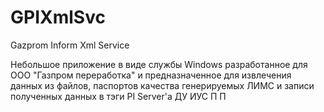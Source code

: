 # GPIXmlSvc
Gazprom Inform Xml Service

Небольшое приложение в виде службы Windows разработанное для ООО "Газпром переработка" и предназначенное для извлечения данных из файлов, паспортов качества генерируемых ЛИМС и записи полученных данных в тэги PI Server'а ДУ ИУС П П
